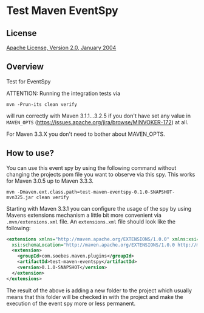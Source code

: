 Test Maven EventSpy
===================

License
-------
[Apache License, Version 2.0, January 2004](http://www.apache.org/licenses/)


Overview
--------

Test for EventSpy 

ATTENTION: Running the integration tests via

```
mvn -Prun-its clean verify
```

will run correctly with Maven 3.1.1...3.2.5 if you don't have set any value
in `MAVEN_OPTS` (https://issues.apache.org/jira/browse/MINVOKER-172) at all.

For Maven 3.3.X you don't need to bother about MAVEN_OPTS.

How to use?
-----------

You can use this event spy by using the following command without changing the 
projects pom file you want to observe via this spy. This works for Maven 3.0.5 up
to Maven 3.3.3.

```
mvn -Dmaven.ext.class.path=test-maven-eventspy-0.1.0-SNAPSHOT-mvn325.jar clean verify
```

Starting with Maven 3.3.1 you can configure the usage of the spy by using Mavens
extensions mechanism a little bit more convenient via `.mvn/extensions.xml` 
file. An `extensions.xml` file should look like the following:

``` xml
<extensions xmlns="http://maven.apache.org/EXTENSIONS/1.0.0" xmlns:xsi="http://www.w3.org/2001/XMLSchema-instance"
  xsi:schemaLocation="http://maven.apache.org/EXTENSIONS/1.0.0 http://maven.apache.org/xsd/core-extensions-1.0.0.xsd">
  <extension>
    <groupId>com.soebes.maven.plugins</groupId>
    <artifactId>test-maven-eventspy</artifactId>
    <version>0.1.0-SNAPSHOT</version>
  </extension>
</extensions>
```

The result of the above is adding a new folder to the project which usually
means that this folder will be checked in with the project and make the 
execution of the event spy more or less permanent.
